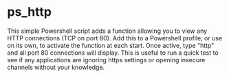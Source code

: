 # ps_http
This simple Powershell script adds a function allowing you to view any HTTP connections (TCP on port 80).
Add this to a Powershell profile, or use on its own, to activate the function at each start. 
Once active, type "http" and all port 80 connections will display.
This is useful to run a quick test to see if any applications are ignoring https settings or opening insecure channels without your knowledge.
